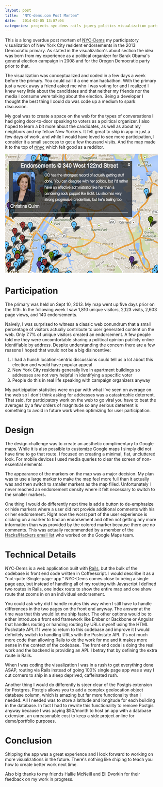 ```yaml
---
layout: post
title:  "NYC-dems.com Post Mortem"
date:   2014-02-05 13:07:04
categories: projects nyc-dems rails jquery politics visualization participatory-visualization
---
```


This is a long overdue post mortem of [NYC-Dems](http://nyc-dems.com) my participatory visualization of New York City resident endorsements in the 2013 Democratic primary. As stated in the visualization's about section the idea was born from my experience as a political organizer for Barak Obama's general election campaign in 2008 and for the Oregon Democratic party prior to that.

The visualization was conceptualized and coded in a few days a week before the primary. You could call it a one man hackathon. With the primary just a week away a friend asked me who I was voting for and I realized I knew very little about the candidates and that neither my friends nor the media I consume were talking about the election. Being a developer I thought the best thing I could do was code up a medium to spark discussion.

My goal was to create a space on the web for the types of conversations I had going door-to-door speaking to voters as a political organizer. I also hoped to learn a bit more about the candidates, as well as about my neighbors and my fellow New Yorkers. It felt great to ship in app in just a few days of work, and while I would have loved to see more participation, I consider it a small success to get a few thousand visits. And the map made it to the top of [r/nyc](http://reddit.com/r/nyc) which felt good as a redditor.

<div class="center-img-container">
  <img class="center" width="558" height="390" src="/assets/dems-screen.png" alt="NYC-Dems screenshot">
</div>

# Participation

The primary was held on Sept 10, 2013. My map went up five days prior on the fifth. In the following week I saw 1,810 unique visitors, 2,123 visits, 2,603 page views, and 140 endorsements.

Naively, I was surprised to witness a classic web conundrum that a small percentage of visitors actually contribute to user generated content on the web. Only 7.7% of unique visitors created an endorsement. A few people told me they were uncomfortable sharing a political opinion publicly online identifiable by address. Despite understanding the concern there are a few reasons I hoped that would not be a big disincentive:

1. I had a hunch location-centric discussions could tell us a lot about this election and would have popular appeal
2. New York City residents generally live in apartment buildings so addresses are not very helpful in identifying a specific voter
3. People do this in real life speaking with campaign organizers anyway

My participation statistics were on par with what I've seen on average on the web so I don't think asking for addresses was a catastrophic deterrent. That said, for participatory work on the web to go viral you have to beat the averages by a few orders of magnitude so any serious deterrent is something to avoid in future work when optimizing for user participation.

# Design

The design challenge was to create an aesthetic complimentary to Google
maps. While it is also possible to customize Google maps I simply did
not have time to go that route. I focused on creating a minimal, flat,
uncluttered look. For mobile devices I used media queries to clear the
screen of non-essential elements.

The appearance of the markers on the map was a major decision. My plan
was to use a large marker to make the map feel more full than it
actually was and then switch to smaller markers as the map filled.
Unfortunately I never reached an endorsement density where it felt
necessary to switch to the smaller markers.

One thing I would do differently next time is add a button to
de-emphasize or hide markers where a user did not provide additional
comments with his or her endorsement. Right now the worst part of the
user experience is clicking on a marker to find an endorsement and often
not getting any more information than was provided by the colored marker because
there are no comments. This was actually recommended by a member of the
[Hacks/Hackers email list](http://www.meetup.com/hacks-hackers-nyc/?trax_also_in_algorithm2=original&traxDebug_also_in_algorithm2_picked=original) who worked on the Google Maps team.

# Technical Details

NYC-Dems is a web application built with [Rails](http://github.com/rails/rails), but the bulk of the codebase is front end code written in Coffeescript. I would describe it as a "not-quite-Single-page-app." NYC-Dems comes close to being a single page app, but instead of handling all of my routing with Javascript I defined two routes in Rails, one index route to show the entire map and one show route that zooms in on an individual endorsement.

You could ask why did I handle routes this way when I still have to handle differences in the two pages on the front end anyway. The answer at the time was that this would let me ship faster. The other options would be to either introduce a front end framework like Ember or Backbone or Angular that handles routing or handing routing by URLs myself using the HTML Pushstate API. If I were to return to this codebase and improve it I would definitely switch to handling URLs with the Pushstate API. It's not much more code than allowing Rails to do the work for me and it makes more sense in the context of the codebase. The front end code is doing the real work and the backend is providing an API. I betray that by defining the extra route in Rails.

When I was coding the visualization I was in a rush to get everything done ASAP, routing via Rails instead of going 100% single page app was a way I cut corners to ship in a sleep deprived, caffeinated rush.

Another thing I would do differently is steer clear of the Postgis extension
for Postgres. Postgis allows you to add a complex geolocation object
database column, which is amazing but far more functionality than I
needed. All I needed was to store a latitude and longitude for each
building in the database. In fact I had to rewrite this functionality to remove Postgis anyway because I was paying $50/month to host an app with
a database extension, an unreasonable cost to keep a side
project online for demo/portfolio purposes.

# Conclusion

Shipping the app was a great experience and I look forward to working on
more visualizations in the future. There's nothing like shiping to teach
you how to create better work next time.

Also big thanks to my friends Hallie McNeill and Eli Dvorkin for their feedback on my work in
progress.
